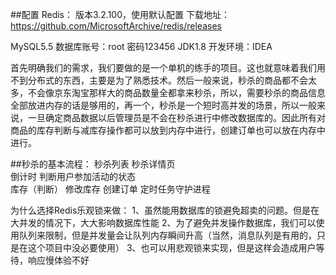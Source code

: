 ##配置
Redis：
版本3.2.100，使用默认配置
下载地址：https://github.com/MicrosoftArchive/redis/releases

MySQL5.5
数据库账号：root
密码123456
JDK1.8
开发环境：IDEA


首先明确我们的需求，我们要做的是一个单机的练手的项目。这也就意味着我们用不到分布式的东西，主要是为了熟悉技术。然后一般来说，秒杀的商品都不会太多，不会像京东淘宝那样大的商品数量全都拿来秒杀，所以，需要秒杀的商品信息全部放进内存的话是够用的，再一个，秒杀是一个短时高并发的场景，所以一般来说，一旦确定商品数据以后管理员是不会在秒杀进行中修改数据库的。因此所有对商品的库存判断与减库存操作都可以放到内存中进行，创建订单也可以放在内存中进行。

##秒杀的基本流程：
秒杀列表
秒杀详情页    
倒计时
判断用户参加活动的状态   
库存（判断）
修改库存
创建订单
定时任务守护进程

为什么选择Redis乐观锁来做：
1、虽然能用数据库的锁避免超卖的问题。但是在大并发的情况下，大大影响数据库性能
2、为了避免并发操作数据库，我们可以使用队列来限制，但是并发量会让队列内存瞬间升高（当然，消息队列是有用的，只是在这个项目中没必要使用）
3、也可以用悲观锁来实现，但是这样会造成用户等待，响应慢体验不好
